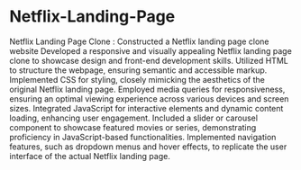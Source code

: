 # Netflix-Landing-Page
Netflix Landing Page Clone :
Constructed a Netflix landing page clone website 
Developed a responsive and visually appealing Netflix landing page clone to showcase design and front-end development skills.
Utilized HTML to structure the webpage, ensuring semantic and accessible markup.
Implemented CSS for styling, closely mimicking the aesthetics of the original Netflix landing page.
Employed media queries for responsiveness, ensuring an optimal viewing experience across various devices and screen sizes.
Integrated JavaScript for interactive elements and dynamic content loading, enhancing user engagement.
Included a slider or carousel component to showcase featured movies or series, demonstrating proficiency in JavaScript-based functionalities.
Implemented navigation features, such as dropdown menus and hover effects, to replicate the user interface of the actual Netflix landing page.
